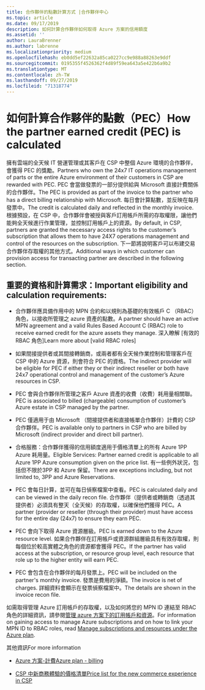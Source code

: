 ```yaml
---
title: 合作夥伴的點數計算方式 |合作夥伴中心
ms.topic: article
ms.date: 09/17/2019
description: 如何計算合作夥伴如何取得 Azure 方案的信用額度
ms.assetid: ''
author: LauraBrenner
ms.author: labrenne
ms.localizationpriority: medium
ms.openlocfilehash: eb0dd5ef22632a85ca0227cc9e988a88263e9ddf
ms.sourcegitcommit: 0195355f4526362f4d89f59ea643a5e422b6a9b2
ms.translationtype: MT
ms.contentlocale: zh-TW
ms.lasthandoff: 09/27/2019
ms.locfileid: "71318774"
---
```

# <a name="how-the-partner-earned-credit-pec-is-calculated"></a><span data-ttu-id="ecf4b-103">如何計算合作夥伴的點數（PEC）</span><span class="sxs-lookup"><span data-stu-id="ecf4b-103">How the partner earned credit (PEC) is calculated</span></span>


<span data-ttu-id="ecf4b-104">擁有雲端的全天候 IT 營運管理或其客戶在 CSP 中整個 Azure 環境的合作夥伴，會獲得 PEC 的獎勵。</span><span class="sxs-lookup"><span data-stu-id="ecf4b-104">Partners who own the 24x7 IT operations management of parts or the entire Azure environment of their customers in CSP are rewarded with PEC.</span></span> <span data-ttu-id="ecf4b-105">PEC 會當做發票的一部分提供給與 Microsoft 直接計費關係的合作夥伴。</span><span class="sxs-lookup"><span data-stu-id="ecf4b-105">The PEC is provided as part of the invoice to the partner who has a direct billing relationship with Microsoft.</span></span> <span data-ttu-id="ecf4b-106">每日會計算點數，並反映在每月發票中。</span><span class="sxs-lookup"><span data-stu-id="ecf4b-106">The credit is calculated daily and reflected in the monthly invoice.</span></span> <span data-ttu-id="ecf4b-107">根據預設，在 CSP 中，合作夥伴會被授與客戶訂用帳戶所需的存取權限，讓他們能夠全天候進行作業管理，並控制訂用帳戶上的資源。</span><span class="sxs-lookup"><span data-stu-id="ecf4b-107">By default, in CSP, partners are granted the necessary access rights to the customer’s subscription that allows them to have 24X7 operations management and control of the resources on the subscription.</span></span> <span data-ttu-id="ecf4b-108">下一節將說明客戶可以布建交易合作夥伴存取權的其他方式。</span><span class="sxs-lookup"><span data-stu-id="ecf4b-108">Additional ways in which customer can provision access for transacting partner are described in the following section.</span></span>   


## <a name="important-eligibility-and-calculation-requirements"></a><span data-ttu-id="ecf4b-109">重要的資格和計算需求：</span><span class="sxs-lookup"><span data-stu-id="ecf4b-109">Important eligibility and calculation requirements:</span></span>

- <span data-ttu-id="ecf4b-110">合作夥伴應具備作用中的 MPN 合約和以規則為基礎的有效帳戶 C （RBAC）角色，以接收所管理之 azure 資產的點數。</span><span class="sxs-lookup"><span data-stu-id="ecf4b-110">A partner should have an active MPN agreement and a valid Rules Based Account C (RBAC) role to receive earned credit for the azure assets they manage.</span></span> <span data-ttu-id="ecf4b-111">深入瞭解 [有效的 RBAC 角色]</span><span class="sxs-lookup"><span data-stu-id="ecf4b-111">Learn more about [valid RBAC roles]</span></span>

- <span data-ttu-id="ecf4b-112">如果間接提供者或其間接轉銷商，或兩者都有全天候作業控制和管理客戶在 CSP 中的 Azure 資源，則會符合 PEC 的資格。</span><span class="sxs-lookup"><span data-stu-id="ecf4b-112">The indirect provider will be eligible for PEC if either they or their indirect reseller or both have 24x7 operational control and management of the customer’s Azure resources in CSP.</span></span>

- <span data-ttu-id="ecf4b-113">PEC 會與合作夥伴所管理之客戶 Azure 資產的收費（收費）耗用量相關聯。</span><span class="sxs-lookup"><span data-stu-id="ecf4b-113">PEC is associated to billed (chargeable) consumption of customer’s Azure estate in CSP managed by the partner.</span></span> 

- <span data-ttu-id="ecf4b-114">PEC 僅適用于由 Microsoft （間接提供者和直接帳單合作夥伴）計費的 CSP 合作夥伴。</span><span class="sxs-lookup"><span data-stu-id="ecf4b-114">PEC is available only to partners in CSP who are billed by Microsoft (indirect provider and direct bill partner).</span></span>

- <span data-ttu-id="ecf4b-115">合格服務：合作夥伴獲得的信用額度適用于價格清單上的所有 Azure 1PP Azure 耗用量。</span><span class="sxs-lookup"><span data-stu-id="ecf4b-115">Eligible Services: Partner earned credit is applicable to all Azure 1PP Azure consumption given on the price list.</span></span> <span data-ttu-id="ecf4b-116">有一些例外狀況，包括但不限於3PP 和 Azure 保留。</span><span class="sxs-lookup"><span data-stu-id="ecf4b-116">There are exceptions including, but not limited to, 3PP and Azure Reservations.</span></span>

- <span data-ttu-id="ecf4b-117">PEC 會每日計算，並可在每日偵察檔案中查看。</span><span class="sxs-lookup"><span data-stu-id="ecf4b-117">PEC is calculated daily and can be viewed in the daily recon file.</span></span> <span data-ttu-id="ecf4b-118">合作夥伴（提供者或轉銷商（透過其提供者）必須具有整天（全天候）的存取權，以確保他們獲得 PEC。</span><span class="sxs-lookup"><span data-stu-id="ecf4b-118">A partner (provider or reseller (through their provider) must have access for the entire day (24x7) to ensure they earn PEC.</span></span>

- <span data-ttu-id="ecf4b-119">PEC 會向下取得 Azure 資源層級。</span><span class="sxs-lookup"><span data-stu-id="ecf4b-119">PEC is earned down to the Azure resource level.</span></span> <span data-ttu-id="ecf4b-120">如果合作夥伴在訂用帳戶或資源群組層級具有有效存取權，則每個位於較高實體之角色的資源都會獲得 PEC。</span><span class="sxs-lookup"><span data-stu-id="ecf4b-120">If the partner has valid access at the subscription, or resource group level, each resource that role up to the higher entity will earn PEC.</span></span> 

- <span data-ttu-id="ecf4b-121">PEC 會包含在合作夥伴的每月發票上。</span><span class="sxs-lookup"><span data-stu-id="ecf4b-121">PEC will be included on the partner's monthly invoice.</span></span> <span data-ttu-id="ecf4b-122">發票是費用的淨額。</span><span class="sxs-lookup"><span data-stu-id="ecf4b-122">The invoice is net of charges.</span></span> <span data-ttu-id="ecf4b-123">詳細資料會顯示在發票偵察檔案中。</span><span class="sxs-lookup"><span data-stu-id="ecf4b-123">The details are shown in the invoice recon file.</span></span>

<span data-ttu-id="ecf4b-124">如需取得管理 Azure 訂用帳戶的存取權，以及如何將您的 MPN ID 連結至 RBAC 角色的詳細資訊，請參閱[管理 azure 方案下的訂用帳戶和資源](azure-plan-manage.md)。</span><span class="sxs-lookup"><span data-stu-id="ecf4b-124">For information on gaining access to manage Azure subscriptions and on how to link your MPN ID to RBAC roles, read [Manage subscriptions and resources under the Azure plan](azure-plan-manage.md).</span></span>

<span data-ttu-id="ecf4b-125">其他資訊</span><span class="sxs-lookup"><span data-stu-id="ecf4b-125">For more information</span></span>

- [<span data-ttu-id="ecf4b-126">Azure 方案-計費</span><span class="sxs-lookup"><span data-stu-id="ecf4b-126">Azure plan - billing</span></span>](azure-plan-billing.md)

- [<span data-ttu-id="ecf4b-127">CSP 中新商務體驗的價格清單</span><span class="sxs-lookup"><span data-stu-id="ecf4b-127">Price list for the new commerce experience in CSP </span></span>](azure-plan-price-list.md)